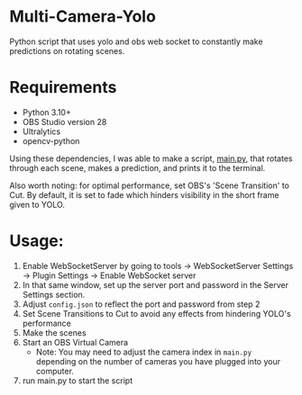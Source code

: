 # Multi-Camera-Yolo

Python script that uses yolo and obs web socket to constantly make predictions on rotating scenes.

# Requirements

- Python 3.10+
- OBS Studio version 28
- Ultralytics
- opencv-python

Using these dependencies, I was able to make a script, [main.py](https://github.com/AlanKha/Multi-Camera-Yolo/blob/main/main.py), that rotates through each scene, makes a prediction, and prints it to the terminal.

Also worth noting: for optimal performance, set OBS's 'Scene Transition' to Cut. By default, it is set to fade which hinders visibility in the short frame given to YOLO.

# Usage:

1. Enable WebSocketServer by going to tools -> WebSocketServer Settings -> Plugin Settings -> Enable WebSocket server
2. In that same window, set up the server port and password in the Server Settings section.
3. Adjust ```config.json``` to reflect the port and password from step 2
4. Set Scene Transitions to Cut to avoid any effects from hindering YOLO's performance
5. Make the scenes
6. Start an OBS Virtual Camera
   - Note: You may need to adjust the camera index in ```main.py``` depending on the number of cameras you have plugged into your computer.
8. run main.py to start the script
